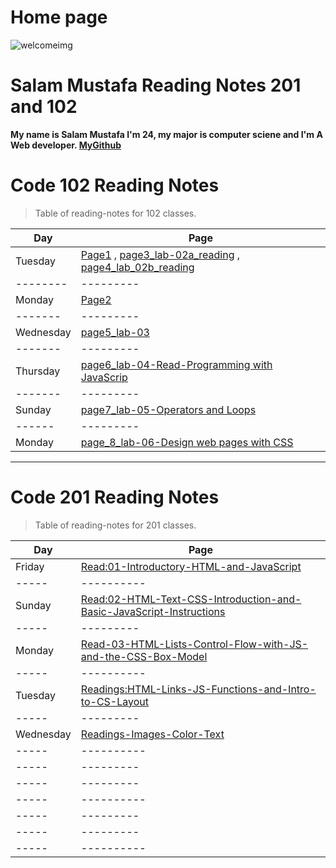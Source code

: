 # Home page

![welcomeimg](https://thumbs.dreamstime.com/b/rustic-welcome-sign-red-flower-hanging-distressed-antique-green-door-weathered-rose-bud-teal-blue-wooden-fence-43915475.jpg)
   

# Salam Mustafa Reading Notes 201 and 102

**My name is Salam Mustafa I'm 24, my major is computer sciene and I'm A Web developer. [MyGithub](https://github.com/salammustafa728)**


# Code 102 Reading Notes


>Table of reading-notes for 102 classes.


Day                          | Page
--------                     |--------
Tuesday                      | [Page1](reading.md) , [page3_lab-02a_reading](notes.md) , [page4_lab_02b_reading](page4.md)
--------                     |---------
Monday                       | [Page2](reading2.md)
-------                      |---------
Wednesday                    | [page5_lab-03](readingwed.md)
-------                      |---------
Thursday                     | [page6_lab-04-Read-Programming with JavaScrip](readingthu.md)
-------                      |---------
Sunday                       | [page7_lab-05-Operators and Loops](readinglab05.md)
------                       |---------
Monday                       |[page_8_lab-06-Design web pages with CSS](readinglab06.md)    



__________________________________________________

# Code 201 Reading Notes


> Table of reading-notes for 201 classes.


Day                          | Page
-----                        | ---------
Friday                       |[Read:01-Introductory-HTML-and-JavaScript](class-01.md)
-----                        |----------
Sunday                       |[Read:02-HTML-Text-CSS-Introduction-and-Basic-JavaScript-Instructions](class-02.md)
-----                        | ---------
Monday                       | [Read-03-HTML-Lists-Control-Flow-with-JS-and-the-CSS-Box-Model](class-03.md)
-----                        |----------
Tuesday                      | [Readings:HTML-Links-JS-Functions-and-Intro-to-CS-Layout](class-04.md)
-----                        | ---------
Wednesday                    |[Readings-Images-Color-Text](class-05.md)
-----                        |----------
-----                        | ---------
-----                        | ---------
-----                        |----------
-----                        | ---------
-----                        | ---------
-----                        |----------
